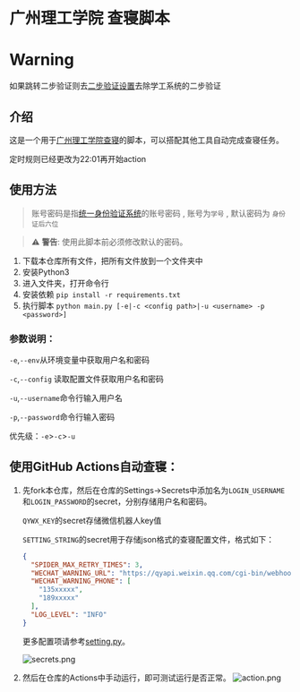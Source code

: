 # 广州理工学院 查寝脚本

# Warning

如果跳转二步验证则去[二步验证设置](https://ids.gzist.edu.cn/cas2/#/security/securitySetting/verify)去除学工系统的二步验证 


## 介绍

这是一个用于[广州理工学院查寝](https://xsfw.gzist.edu.cn/xsfw/sys/swmzncqapp/*default/index.do)的脚本，可以搭配其他工具自动完成查寝任务。

定时规则已经更改为22:01再开始action

## 使用方法

> 账号密码是指[统一身份验证系统](https://ids.gzist.edu.cn/lyuapServer/login)的账号密码
> , 账号为```学号```
> , 默认密码为 ```身份证后六位```

> ⚠️ **警告**: 使用此脚本前必须修改默认的密码。

1. 下载本仓库所有文件，把所有文件放到一个文件夹中
2. 安装Python3
3. 进入文件夹，打开命令行
3. 安装依赖
   ```pip install -r requirements.txt```
4. 执行脚本
   ```python main.py [-e|-c <config path>|-u <username> -p <password>]```

### 参数说明：

```-e```,```--env```从环境变量中获取用户名和密码

```-c```,```--config``` 读取配置文件获取用户名和密码

```-u```,```--username```命令行输入用户名

```-p```,```--password```命令行输入密码

优先级：```-e```>```-c```>```-u```

## 使用GitHub Actions自动查寝：

1. 先fork本仓库，然后在仓库的Settings->Secrets中添加名为```LOGIN_USERNAME```和```LOGIN_PASSWORD```的secret，分别存储用户名和密码。

   ```QYWX_KEY```的secret存储微信机器人key值

   ```SETTING_STRING```的secret用于存储json格式的查寝配置文件，格式如下：
   ```json
   {
     "SPIDER_MAX_RETRY_TIMES": 3,
     "WECHAT_WARNING_URL": "https://qyapi.weixin.qq.com/cgi-bin/webhook/send?key=a80dfdx-xxxx-xxxx-xxxx-xxxxxxxxxxxx",
     "WECHAT_WARNING_PHONE": [
       "135xxxxx",
       "189xxxxx"
     ],
     "LOG_LEVEL": "INFO"
   }
   ```
   更多配置项请参考[setting.py](./setting.py)。

   ![secrets.png](./doc/secrets.png)

3. 然后在仓库的Actions中手动运行，即可测试运行是否正常。
   ![action.png](./doc/action.png)

